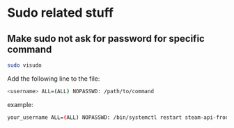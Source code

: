 # Sudo related stuff

## Make sudo not ask for password for specific command

```bash
sudo visudo
```

Add the following line to the file:

```bash
<username> ALL=(ALL) NOPASSWD: /path/to/command
```

example:

```bash
your_username ALL=(ALL) NOPASSWD: /bin/systemctl restart steam-api-frontend.service
```


